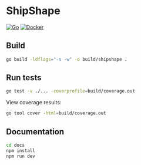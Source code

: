 # ShipShape
[![Go](https://github.com/salsadigitalauorg/shipshape/actions/workflows/go.yml/badge.svg)](https://github.com/salsadigitalauorg/shipshape/actions/workflows/go.yml)
[![Docker](https://github.com/salsadigitalauorg/shipshape/actions/workflows/docker-publish.yml/badge.svg)](https://github.com/salsadigitalauorg/shipshape/actions/workflows/docker-publish.yml)

## Build
```sh
go build -ldflags="-s -w" -o build/shipshape .
```

## Run tests
```sh
go test -v ./... -coverprofile=build/coverage.out
```

View coverage results:
```sh
go tool cover -html=build/coverage.out
```

## Documentation
```sh
cd docs
npm install
npm run dev
```
